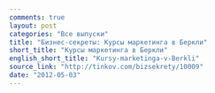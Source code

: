 ```yaml
---
comments: true
layout: post
categories: "Все выпуски"
title: "Бизнес-секреты: Курсы маркетинга в Беркли"
short_title: "Курсы маркетинга в Беркли"
english_short_title: "Kursy-marketinga-v-Berkli"
source_link: "http://tinkov.com/bizsekrety/10009"
date: "2012-05-03"
---
```


